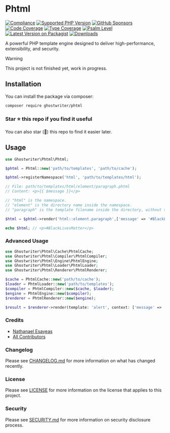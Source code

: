 # Phtml

[![Compliance](https://github.com/ghostwriter/phtml/actions/workflows/compliance.yml/badge.svg)](https://github.com/ghostwriter/phtml/actions/workflows/compliance.yml)
[![Supported PHP Version](https://badgen.net/packagist/php/ghostwriter/phtml?color=8892bf)](https://www.php.net/supported-versions)
[![GitHub Sponsors](https://img.shields.io/github/sponsors/ghostwriter?label=Sponsor+@ghostwriter/phtml&logo=GitHub+Sponsors)](https://github.com/sponsors/ghostwriter)
[![Code Coverage](https://codecov.io/gh/ghostwriter/phtml/branch/main/graph/badge.svg)](https://codecov.io/gh/ghostwriter/phtml)
[![Type Coverage](https://shepherd.dev/github/ghostwriter/phtml/coverage.svg)](https://shepherd.dev/github/ghostwriter/phtml)
[![Psalm Level](https://shepherd.dev/github/ghostwriter/phtml/level.svg)](https://psalm.dev/docs/running_psalm/error_levels)
[![Latest Version on Packagist](https://badgen.net/packagist/v/ghostwriter/phtml)](https://packagist.org/packages/ghostwriter/phtml)
[![Downloads](https://badgen.net/packagist/dt/ghostwriter/phtml?color=blue)](https://packagist.org/packages/ghostwriter/phtml)

A powerful PHP template engine designed to deliver high-performance, extensibility, and security.

> [!WARNING]
>
> This project is not finished yet, work in progress.

## Installation

You can install the package via composer:

``` bash
composer require ghostwriter/phtml
```

### Star ⭐️ this repo if you find it useful

You can also star (🌟) this repo to find it easier later.

## Usage

```php
use Ghostwriter\Phtml\Phtml;

$phtml = Phtml::new('path/to/templates', 'path/to/cache');

$phtml->registerNamespace('html', 'path/to/templates/html');

// File: path/to/templates/html/element/paragraph.phtml
// Content: <p>{{ $message }}</p>

// "html" is the namespace.
// "element" is the directory name inside the namespace.
// "paragraph" is the template filename inside the directory, without the ".phtml" extension.

$html = $phtml->render('html::element.paragraph',['message' => '#BlackLivesMatter']);

echo $html; // <p>#BlackLivesMatter</p>
```

### Advanced Usage
```php
use Ghostwriter\Phtml\Cache\PhtmlCache;
use Ghostwriter\Phtml\Compiler\PhtmlCompiler;
use Ghostwriter\Phtml\Engine\PhtmlEngine;
use Ghostwriter\Phtml\Loader\PhtmlLoader;
use Ghostwriter\Phtml\Renderer\PhtmlRenderer;

$cache = PhtmlCache::new('path/to/cache');
$loader = PhtmlLoader::new('path/to/templates');
$compiler = PhtmlCompiler::new($cache, $loader);
$engine = PhtmlEngine::new($compiler);
$renderer = PhtmlRenderer::new($engine);

$result = $renderer->render(template: 'alert', context: ['message' => '#BlackLivesMatter']);
```

### Credits

- [Nathanael Esayeas](https://github.com/ghostwriter)
- [All Contributors](https://github.com/ghostwriter/phtml/contributors)

### Changelog

Please see [CHANGELOG.md](./CHANGELOG.md) for more information on what has changed recently.

### License

Please see [LICENSE](./LICENSE) for more information on the license that applies to this project.

### Security

Please see [SECURITY.md](./SECURITY.md) for more information on security disclosure process.

